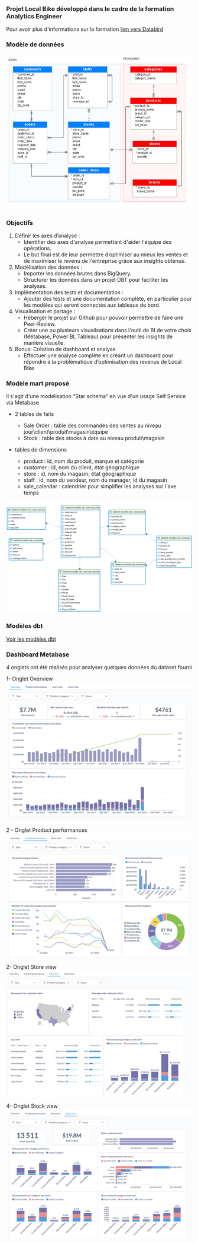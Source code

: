 
### Projet Local Bike développé dans le cadre de la formation Analytics Engineer

Pour avoir plus d'informations sur la formation [lien vers Databird](https://www.data-bird.co/formation-data-engineer/analytics-engineer-databird-datagen)

### Modèle de données 

![Diagramme](images/source_data_model.png)

### Objectifs

1. Définir les axes d’analyse :
    - Identifier des axes d'analyse permettant d'aider l'équipe des opérations.
    - Le but final est de leur permettre d’optimiser au mieux les ventes et de
maximiser le revenu de l'entreprise grâce aux insights obtenus.
2. Modélisation des données :
    - Importer les données brutes dans BigQuery.
    - Structurer les données dans un projet DBT pour faciliter les analyses.
3. Implémentation des tests et documentation :
    - Ajouter des tests et une documentation complète, en particulier pour les modèles qui seront connectés aux tableaux de bord.
4. Visualisation et partage :
    - Héberger le projet sur Github pour pouvoir permettre de faire une Peer-Review.
    - Créer une ou plusieurs visualisations dans l'outil de BI de votre choix     (Métabase, Power BI, Tableau) pour présenter les insights de manière visuelle.
5. Bonus: Création de dashboard et analyse
    - Effectuer une analyse complète en créant un dashboard pour répondre à la problématique d’optimisation des revenus de Local Bike

### Modèle mart proposé

Il s'agit d'une modélisation "Star schema" en vue d'un usage Self Service via Metabase

- 2 tables de faits
    * Sale Order : table des commandes des ventes au niveau jour\client\produit\magasin\équipe
    * Stock : table des stocks à date au niveau produit\magasin
    
- tables de dimensions
    * product : id, nom du produit, marque et catégorie
    * customer : id, nom du client, état géographique
    * store : id, nom du magasin, état géographique        
    * staff : id, nom du vendeur, nom du manager, id du magasin
    * sale_calendar : calendrier pour simplifier les analyses sur l'axe temps

![Diagramme](images/mart_data_model.png)

### Modèles dbt

[Voir les modèles dbt](https://beng78.github.io/databird_localbike_dbt)


### Dashboard Metabase

4 onglets ont été réalisés pour analyser quelques données du dataset fourni

1- Onglet Overview
![Diagramme](images/Metabase_Overview.png)

2 - Onglet Product performances
![Diagramme](images/Metabase_Product_performances.png)

2- Onglet Store view
![Diagramme](images/Metabase_Store_view.png)

4- Onglet Stock view
![Diagramme](images/Metabase_Stock_view.png)



